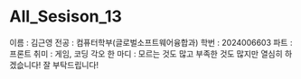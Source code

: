 
# All_Sesison_13

이름 : 김근영
전공 : 컴퓨터학부(글로벌소프트웨어융합과)
학번 : 2024006603
파트 : 프론트
취미 : 게임, 코딩
각오 한 마디 : 모르는 것도 많고 부족한 것도 많지만 열심히 하겠슶니다! 잘 부탁드립니다!